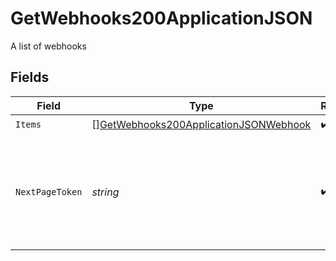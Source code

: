 # GetWebhooks200ApplicationJSON

A list of webhooks


## Fields

| Field                                                                                                     | Type                                                                                                      | Required                                                                                                  | Description                                                                                               |
| --------------------------------------------------------------------------------------------------------- | --------------------------------------------------------------------------------------------------------- | --------------------------------------------------------------------------------------------------------- | --------------------------------------------------------------------------------------------------------- |
| `Items`                                                                                                   | [][GetWebhooks200ApplicationJSONWebhook](../../models/operations/getwebhooks200applicationjsonwebhook.md) | :heavy_check_mark:                                                                                        | N/A                                                                                                       |
| `NextPageToken`                                                                                           | *string*                                                                                                  | :heavy_check_mark:                                                                                        | A token to pass as a `page-token` query parameter to return the next page of results.                     |
